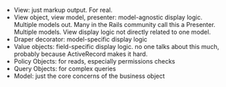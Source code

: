 - View: just markup output. For real.
- View object, view model, presenter: model-agnostic display logic. Multiple models out. Many in the Rails community call this a Presenter. Multiple models. View display logic not directly related to one model.
- Draper decorator: model-specific display logic
- Value objects: field-specific display logic. no one talks about this much, probably because ActiveRecord makes it hard.
- Policy Objects: for reads, especially permissions checks
- Query Objects: for complex queries
- Model: just the core concerns of the business object
